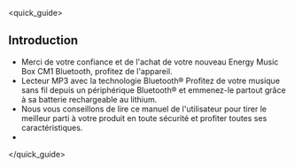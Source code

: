 <quick_guide>
## Introduction

*	Merci de votre confiance et de l'achat de votre nouveau Energy Music Box CM1 Bluetooth, profitez de l'appareil.
*	Lecteur MP3 avec la technologie Bluetooth®  Profitez de votre musique sans fil depuis un périphérique Bluetooth® et emmenez-le partout grâce à sa batterie rechargeable au lithium.
* Nous vous conseillons de lire ce manuel de l'utilisateur pour tirer le meilleur parti à votre produit en toute sécurité et profiter toutes ses caractéristiques.
* 
</quick_guide>
<unique>


